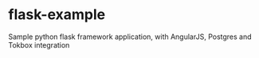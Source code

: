 # flask-example
Sample python flask framework application, with AngularJS, Postgres and Tokbox integration
